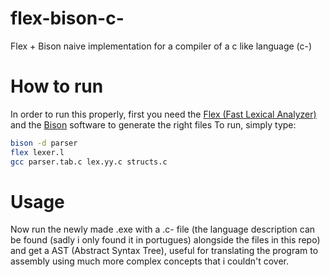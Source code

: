 # flex-bison-c-
Flex + Bison naive implementation for a compiler of a c like language (c-)

# How to run
In order to run this properly, first you need the [Flex (Fast Lexical Analyzer)](https://en.wikipedia.org/wiki/Flex_(lexical_analyser_generator)) and the [Bison](https://www.gnu.org/software/bison/) software to generate the right files
To run, simply type:
```bash
bison -d parser
flex lexer.l
gcc parser.tab.c lex.yy.c structs.c
```
# Usage
Now run the newly made .exe with a .c- file (the language description can be found (sadly i only found it in portugues) alongside the files in this repo) and get a AST (Abstract Syntax Tree), useful for translating the program to assembly using much more complex concepts that i couldn't cover.
